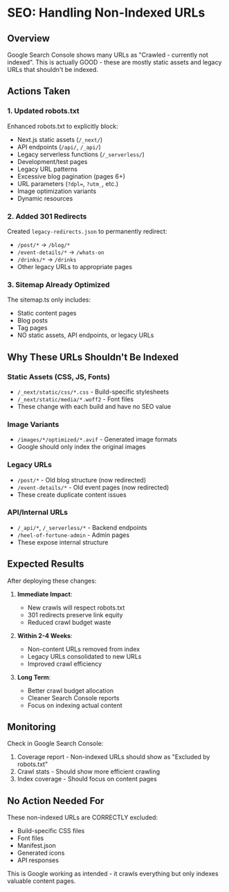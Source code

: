 # SEO: Handling Non-Indexed URLs

## Overview
Google Search Console shows many URLs as "Crawled - currently not indexed". This is actually GOOD - these are mostly static assets and legacy URLs that shouldn't be indexed.

## Actions Taken

### 1. Updated robots.txt
Enhanced robots.txt to explicitly block:
- Next.js static assets (`/_next/`)
- API endpoints (`/api/`, `/_api/`)
- Legacy serverless functions (`/_serverless/`)
- Development/test pages
- Legacy URL patterns
- Excessive blog pagination (pages 6+)
- URL parameters (`?dpl=`, `?utm_`, etc.)
- Image optimization variants
- Dynamic resources

### 2. Added 301 Redirects
Created `legacy-redirects.json` to permanently redirect:
- `/post/*` → `/blog/*`
- `/event-details/*` → `/whats-on`
- `/drinks/*` → `/drinks`
- Other legacy URLs to appropriate pages

### 3. Sitemap Already Optimized
The sitemap.ts only includes:
- Static content pages
- Blog posts
- Tag pages
- NO static assets, API endpoints, or legacy URLs

## Why These URLs Shouldn't Be Indexed

### Static Assets (CSS, JS, Fonts)
- `/_next/static/css/*.css` - Build-specific stylesheets
- `/_next/static/media/*.woff2` - Font files
- These change with each build and have no SEO value

### Image Variants
- `/images/*/optimized/*.avif` - Generated image formats
- Google should only index the original images

### Legacy URLs
- `/post/*` - Old blog structure (now redirected)
- `/event-details/*` - Old event pages (now redirected)
- These create duplicate content issues

### API/Internal URLs
- `/_api/*`, `/_serverless/*` - Backend endpoints
- `/heel-of-fortune-admin` - Admin pages
- These expose internal structure

## Expected Results

After deploying these changes:

1. **Immediate Impact**:
   - New crawls will respect robots.txt
   - 301 redirects preserve link equity
   - Reduced crawl budget waste

2. **Within 2-4 Weeks**:
   - Non-content URLs removed from index
   - Legacy URLs consolidated to new URLs
   - Improved crawl efficiency

3. **Long Term**:
   - Better crawl budget allocation
   - Cleaner Search Console reports
   - Focus on indexing actual content

## Monitoring

Check in Google Search Console:
1. Coverage report - Non-indexed URLs should show as "Excluded by robots.txt"
2. Crawl stats - Should show more efficient crawling
3. Index coverage - Should focus on content pages

## No Action Needed For

These non-indexed URLs are CORRECTLY excluded:
- Build-specific CSS files
- Font files
- Manifest.json
- Generated icons
- API responses

This is Google working as intended - it crawls everything but only indexes valuable content pages.